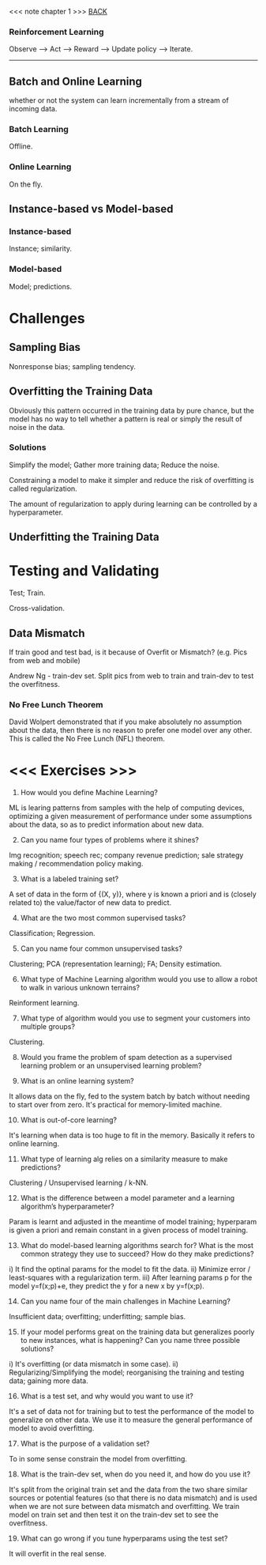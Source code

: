 <<< note chapter 1 >>> [BACK](../readme.md)

### Reinforcement Learning

Observe --> Act --> Reward --> Update policy --> Iterate.

---

## Batch and Online Learning

whether or not the system can learn incrementally from a stream of incoming data.

### Batch Learning

Offline. 

### Online Learning

On the fly.

## Instance-based vs Model-based

### Instance-based

Instance; similarity.

### Model-based

Model; predictions.

# Challenges

## Sampling Bias

Nonresponse bias; sampling tendency.

## Overfitting the Training Data

Obviously this pattern occurred in the training data by pure chance, but the model has no way to tell whether a pattern is real or simply the result of noise in the data.

### Solutions

Simplify the model; Gather more training data; Reduce the noise.

Constraining a model to make it simpler and reduce the risk of overfitting is called regularization.

The amount of regularization to apply during learning can be controlled by a hyperparameter.

## Underfitting the Training Data

# Testing and Validating

Test; Train.

Cross-validation.

## Data Mismatch

If train good and test bad, is it because of Overfit or Mismatch? (e.g. Pics from web and mobile)

Andrew Ng - train-dev set. Split pics from web to train and train-dev to test the overfitness.

### No Free Lunch Theorem

David Wolpert demonstrated that if you make absolutely no assumption about the data, then there is no reason to prefer one model over any other. This is called the No Free Lunch (NFL) theorem.

# <<< Exercises >>>

1. How would you define Machine Learning?

ML is learing patterns from samples with the help of computing devices, optimizing a given measurement of performance under some assumptions about the data, so as to predict information about new data.

2. Can you name four types of problems where it shines?

Img recognition; speech rec; company revenue prediction; sale strategy making / recommendation policy making.

3. What is a labeled training set?

A set of data in the form of {(X, y)}, where y is known a priori and is (closely related to) the value/factor of new data to predict.

4. What are the two most common supervised tasks?

Classification; Regression.

5. Can you name four common unsupervised tasks?

Clustering; PCA (representation learning); FA; Density estimation.

6. What type of Machine Learning algorithm would you use to allow a robot to walk in various unknown terrains?

Reinforment learning.

7. What type of algorithm would you use to segment your customers into multiple groups?

Clustering.

8. Would you frame the problem of spam detection as a supervised learning problem or an unsupervised learning problem?

9. What is an online learning system?

It allows data on the fly, fed to the system batch by batch without needing to start over from zero. It's practical for memory-limited machine.

10. What is out-of-core learning?

It's learning when data is too huge to fit in the memory. Basically it refers to online learning.

11. What type of learning alg relies on a similarity measure to make predictions?

Clustering / Unsupervised learning / k-NN.

12. What is the difference between a model parameter and a learning algorithm’s hyperparameter?

Param is learnt and adjusted in the meantime of model training; hyperparam is given a priori and remain constant in a given process of model training.

13. What do model-based learning algorithms search for? What is the most common strategy they use to succeed? How do they make predictions?

i) It find the optinal params for the model to fit the data.
ii) Minimize error / least-squares with a regularization term.
iii) After learning params p for the model y=f(x;p)+e, they predict the y for a new x by y=f(x;p).

14. Can you name four of the main challenges in Machine Learning?

Insufficient data; overfitting; underfitting; sample bias.

15. If your model performs great on the training data but generalizes poorly to new instances, what is happening? Can you name three possible solutions?

i) It's overfitting (or data mismatch in some case).
ii) Regularizing/Simplifying the model; reorganising the training and testing data; gaining more data.

16. What is a test set, and why would you want to use it?

It's a set of data not for training but to test the performance of the model to generalize on other data. We use it to measure the general performance of model to avoid overfitting.

17. What is the purpose of a validation set?

To in some sense constrain the model from overfitting.

18. What is the train-dev set, when do you need it, and how do you use it?

It's split from the original train set and the data from the two share similar sources or potential features (so that there is no data mismatch) and is used when we are not sure between data mismatch and overfitting. We train model on train set and then test it on the train-dev set to see the overfitness.

19. What can go wrong if you tune hyperparams using the test set?

It will overfit in the real sense.

